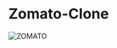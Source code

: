 # Zomato-Clone 
![ZOMATO](https://github.com/user-attachments/assets/e75b2db6-d6c0-4c86-be74-77035cca76e6)

